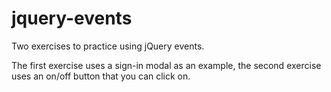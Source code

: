 # jquery-events

Two exercises to practice using jQuery events.

The first exercise uses a sign-in modal as an example, the second exercise uses an on/off button that you can click on.

